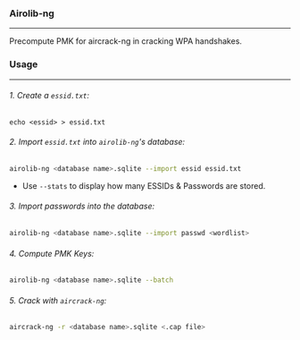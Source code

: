 ### Airolib-ng
---
Precompute PMK for aircrack-ng in cracking WPA handshakes.

### Usage
---
###### 1. Create a `essid.txt`:
```
echo <essid> > essid.txt
```

###### 2. Import `essid.txt` into `airolib-ng`'s database:
```sh
airolib-ng <database name>.sqlite --import essid essid.txt
```
- Use `--stats` to display how many ESSIDs & Passwords are stored.

###### 3. Import passwords into the database:
```sh
airolib-ng <database name>.sqlite --import passwd <wordlist>
```

###### 4. Compute PMK Keys:
```sh
airolib-ng <database name>.sqlite --batch
```

###### 5. Crack with `aircrack-ng`:
```sh
aircrack-ng -r <database name>.sqlite <.cap file>
```

